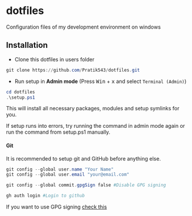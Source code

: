 # dotfiles
Configuration files of my development environment on windows

## Installation
- Clone this dotfiles in users folder

```powershell
git clone https://github.com/Pratik543/dotfiles.git
```

- Run setup in **Admin mode** (Press <kbd>Win</kbd> + <kbd>x</kbd> and select `Terminal (Admin)`)

```powershell
cd dotfiles
.\setup.ps1
```
This will install all necessary packages, modules and setup symlinks for you.

If setup runs into errors, try running the command in admin mode again or run the command from setup.ps1 manually.

#### Git

It is recommended to setup git and GitHub before anything else.

```powershell
git config --global user.name "Your Name"
git config --global user.email "your@email.com"

git config --global commit.gpgSign false #Disable GPG signing

gh auth login #Login to github
```

If you want to use GPG signing [check this](https://docs.github.com/en/authentication/managing-commit-signature-verification/adding-a-new-gpg-key-to-your-github-account)

